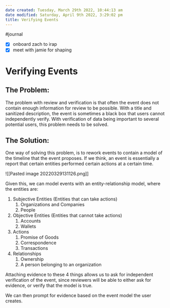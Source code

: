 ```yaml
---
date created: Tuesday, March 29th 2022, 10:44:13 am
date modified: Saturday, April 9th 2022, 3:29:02 pm
title: Verifying Events
---
```

#journal
- [x] onboard zach to irap
- [x] meet with jamie for shaping

# Verifying Events

## The Problem:

The problem with review and verification is that often the event does not contain enough information for review to be possible. With a title and sanitized description, the event is sometimes a black box that users cannot independently verify. With verification of data being important to several potential users, this problem needs to be solved.

## The Solution:

One way of solving this problem, is to rework events to contain a model of the timeline that the event proposes. If we think, an event is essentially a report that certain entities performed certain actions at a certain time.

![[Pasted image 20220329131126.png]]

Given this, we can model events with an entity-relationship model, where the entities are:

1. Subjective Entities (Entities that can take actions)
	1. Organizations and Companies
	2. People
2. Objective Entities (Entities that cannot take actions)
	1. Accounts
	2. Wallets
3. Actions
	1. Promise of Goods
	2. Correspondence
	3. Transactions
4. Relationships
	1. Ownership
	2. A person belonging to an organization

Attaching evidence to these 4 things allows us to ask for independent verification of the event, since reviewers will be able to either ask for evidence, or verify that the model is true.

We can then prompt for evidence based on the event model the user creates.
